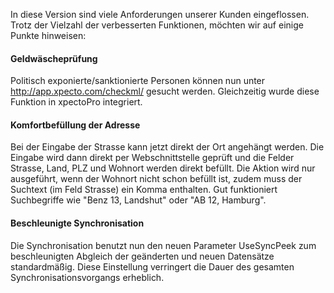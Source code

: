 In diese Version sind viele Anforderungen unserer Kunden eingeflossen.
Trotz der Vielzahl der verbesserten Funktionen, möchten wir auf einige Punkte hinweisen:

#### Geldwäscheprüfung

Politisch exponierte/sanktionierte Personen können nun unter http://app.xpecto.com/checkml/ gesucht werden.
Gleichzeitig wurde diese Funktion in xpectoPro integriert.

#### Komfortbefüllung der Adresse

Bei der Eingabe der Strasse kann jetzt direkt der Ort angehängt werden. Die Eingabe wird dann direkt per Webschnittstelle geprüft und die Felder Strasse, Land, PLZ und Wohnort werden direkt befüllt. Die Aktion wird nur ausgeführt, wenn der Wohnort nicht schon befüllt ist, zudem muss der Suchtext (im Feld Strasse) ein Komma enthalten. Gut funktioniert Suchbegriffe wie "Benz 13, Landshut" oder "AB 12, Hamburg".

#### Beschleunigte Synchronisation

Die Synchronisation benutzt nun den neuen Parameter UseSyncPeek zum beschleunigten Abgleich der geänderten und neuen Datensätze standardmäßig. Diese Einstellung verringert die Dauer des gesamten Synchronisationsvorgangs erheblich.
